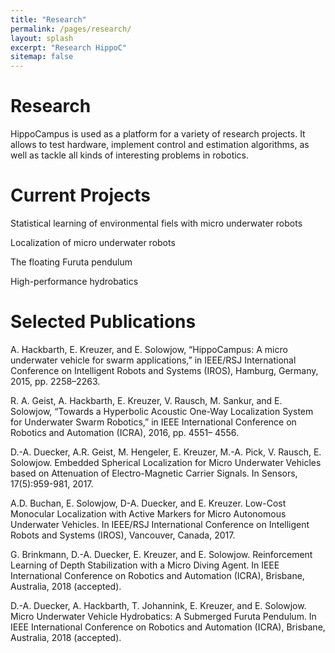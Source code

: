```yaml
---
title: "Research"
permalink: /pages/research/
layout: splash
excerpt: "Research HippoC"
sitemap: false
---
```

<h1>Research</h1>

HippoCampus is used as a platform for a variety of research projects.
It allows to test hardware, implement control and estimation algorithms, as well as tackle all kinds of interesting problems in robotics.

<h1>Current Projects</h1>

Statistical learning of environmental fiels with micro underwater robots

Localization of micro underwater robots

The floating Furuta pendulum

High-performance hydrobatics

<h1>Selected Publications</h1>
A. Hackbarth, E. Kreuzer, and E. Solowjow, “HippoCampus: A micro underwater vehicle for swarm applications,” in IEEE/RSJ International Conference on Intelligent Robots and Systems (IROS), Hamburg, Germany, 2015, pp. 2258–2263.

R. A. Geist, A. Hackbarth, E. Kreuzer, V. Rausch, M. Sankur, and E. Solowjow, “Towards a Hyperbolic Acoustic One-Way Localization System for Underwater Swarm Robotics,” in IEEE International Conference on Robotics and Automation (ICRA), 2016, pp. 4551– 4556.

D.-A. Duecker, A.R. Geist, M. Hengeler, E. Kreuzer, M.-A. Pick, V. Rausch, E. Solowjow. Embedded Spherical Localization for Micro Underwater Vehicles based on Attenuation of Electro-Magnetic Carrier Signals. In Sensors, 17(5):959-981, 2017.

A.D. Buchan, E. Solowjow, D-A. Duecker, and E. Kreuzer. Low-Cost Monocular Localization with Active Markers for Micro Autonomous Underwater Vehicles. In IEEE/RSJ International Conference on Intelligent Robots and Systems (IROS), Vancouver, Canada, 2017.

G. Brinkmann, D.-A. Duecker, E. Kreuzer, and E. Solowjow. Reinforcement Learning of Depth Stabilization with a Micro Diving Agent. In IEEE International Conference on Robotics and Automation (ICRA), Brisbane, Australia, 2018 (accepted).

D.-A. Duecker, A. Hackbarth, T. Johannink, E. Kreuzer, and E. Solowjow. Micro Underwater Vehicle Hydrobatics: A Submerged Furuta Pendulum. In IEEE International Conference on Robotics and Automation (ICRA), Brisbane, Australia, 2018 (accepted).
